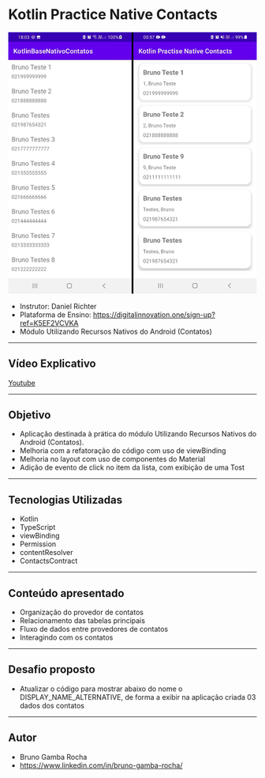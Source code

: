 # Kotlin Practice Native Contacts

<img src="screenshot.png"/>

- Instrutor: Daniel Richter
- Plataforma de Ensino: https://digitalinnovation.one/sign-up?ref=K5EF2VCVKA
- Módulo Utilizando Recursos Nativos do Android (Contatos)

	
<hr>

## Vídeo Explicativo

  [Youtube](https://youtu.be/vXnq35P3aDA)


<hr>

##  Objetivo

- Aplicação destinada à prática do módulo Utilizando Recursos Nativos do Android (Contatos).
- Melhoria com a refatoração do código com uso de viewBinding
- Melhoria no layout com uso de componentes do Material
- Adição de evento de click no item da lista, com exibição de uma Tost


<hr>

## Tecnologias Utilizadas

- Kotlin
- TypeScript
- viewBinding
- Permission
- contentResolver
- ContactsContract


<hr>

## Conteúdo apresentado

- Organização do provedor de contatos
- Relacionamento das tabelas principais
- Fluxo de dados entre provedores de contatos
- Interagindo com os contatos


<hr>

## Desafio proposto

- Atualizar o código para mostrar abaixo do nome o DISPLAY_NAME_ALTERNATIVE,
de forma a exibir na aplicação criada 03 dados dos contatos


<hr>

## Autor

- Bruno Gamba Rocha
- https://www.linkedin.com/in/bruno-gamba-rocha/
